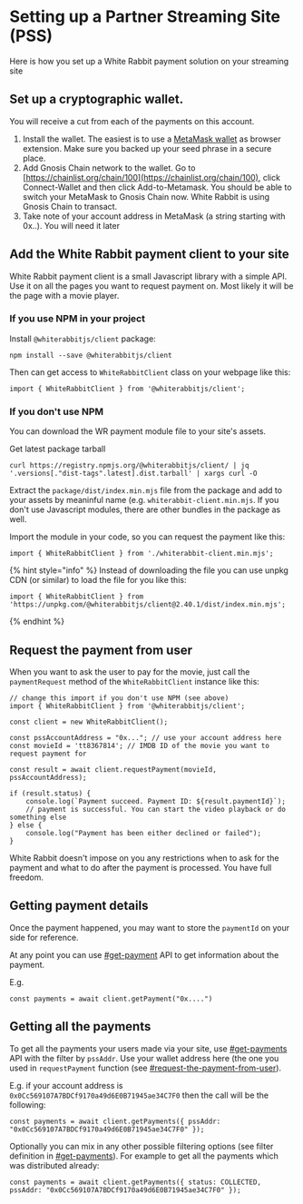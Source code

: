 # Setting up a Partner Streaming Site (PSS)

Here is how you set up a White Rabbit payment solution on your streaming site

## Set up a cryptographic wallet.

You will receive a cut from each of the payments on this account.

1. Install the wallet. The easiest is to use a [MetaMask wallet](https://metamask.io/) as browser extension. Make sure you backed up your seed phrase in a secure place.
2. Add Gnosis Chain network to the wallet. Go to [https://chainlist.org/chain/100](https://chainlist.org/chain/100), click Connect-Wallet and then click Add-to-Metamask. You should be able to switch your MetaMask to Gnosis Chain now. White Rabbit is using Gnosis Chain to transact.
3. Take note of your account address in MetaMask (a string starting with 0x..). You will need it later

## Add the White Rabbit payment client to your site

White Rabbit payment client is a small Javascript library with a simple API. Use it on all the pages you want to request payment on. Most likely it will be the page with a movie player.

### If you use NPM in your project

Install `@whiterabbitjs/client` package:

```
npm install --save @whiterabbitjs/client
```

Then can get access to `WhiteRabbitClient` class on your webpage like this:

```
import { WhiteRabbitClient } from '@whiterabbitjs/client';
```

### If you don't use NPM

You can download the WR payment module file to your site's assets.

Get latest package tarball

```
curl https://registry.npmjs.org/@whiterabbitjs/client/ | jq '.versions[."dist-tags".latest].dist.tarball' | xargs curl -O
```

Extract the `package/dist/index.min.mjs` file from the package and add to your assets by meaninful name (e.g. `whiterabbit-client.min.mjs`. If you don't use Javascript modules, there are other bundles in the package as well.

Import the module in your code, so you can request the payment like this:

```
import { WhiteRabbitClient } from './whiterabbit-client.min.mjs';
```

{% hint style="info" %}
Instead of downloading the file you can use unpkg CDN (or similar) to load the file for you like this:

```
import { WhiteRabbitClient } from 'https://unpkg.com/@whiterabbitjs/client@2.40.1/dist/index.min.mjs';
```
{% endhint %}

## Request the payment from user

When you want to ask the user to pay for the movie, just call the `paymentRequest` method of the `WhiteRabbitClient` instance like this:

```
// change this import if you don't use NPM (see above)
import { WhiteRabbitClient } from '@whiterabbitjs/client';

const client = new WhiteRabbitClient();

const pssAccountAddress = "0x..."; // use your account address here
const movieId = 'tt8367814'; // IMDB ID of the movie you want to request payment for

const result = await client.requestPayment(movieId, pssAccountAddress);

if (result.status) {
    console.log(`Payment succeed. Payment ID: ${result.paymentId}`);
    // payment is successful. You can start the video playback or do something else
} else {
    console.log("Payment has been either declined or failed");
}
```

White Rabbit doesn't impose on you any restrictions when to ask for the payment and what to do after the payment is processed. You have full freedom.

## Getting payment details

Once the payment happened, you may want to store the `paymentId` on your side for reference.

At any point you can use [#get-payment](../api-reference/payment-api.md#get-payment "mention") API to get information about the payment.

E.g.

```
const payments = await client.getPayment("0x....")
```

## Getting all the payments

To get all the payments your users made via your site, use [#get-payments](../api-reference/payment-api.md#get-payments "mention") API with the filter by `pssAddr`. Use your wallet address here (the one you used in `requestPayment` function (see [#request-the-payment-from-user](setting-up-a-partner-streaming-site-pss.md#request-the-payment-from-user "mention")).

E.g. if your account address is `0x0Cc569107A7BDCf9170a49d6E0B71945ae34C7F0` then the call will be the following:

```
const payments = await client.getPayments({ pssAddr: "0x0Cc569107A7BDCf9170a49d6E0B71945ae34C7F0" });
```

Optionally you can mix in any other possible filtering options (see filter definition in [#get-payments](../api-reference/payment-api.md#get-payments "mention")). For example to get all the payments which was distributed already:

```
const payments = await client.getPayments({ status: COLLECTED, pssAddr: "0x0Cc569107A7BDCf9170a49d6E0B71945ae34C7F0" });
```
